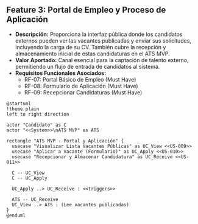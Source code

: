## Feature 3: Portal de Empleo y Proceso de Aplicación

* **Descripción:** Proporciona la interfaz pública donde los candidatos externos pueden ver las vacantes publicadas y enviar sus solicitudes, incluyendo la carga de su CV. También cubre la recepción y almacenamiento inicial de estas candidaturas en el ATS MVP.
* **Valor Aportado:** Canal esencial para la captación de talento externo, permitiendo un flujo de entrada de candidatos al sistema.
* **Requisitos Funcionales Asociados:**
    * RF-07: Portal Básico de Empleo (Must Have)
    * RF-08: Formulario de Aplicación (Must Have)
    * RF-09: Recepcionar Candidaturas (Must Have)


```plantuml	
@startuml
!theme plain
left to right direction

actor "Candidato" as C
actor "<<System>>\nATS MVP" as ATS

rectangle "ATS MVP - Portal y Aplicación" {
  usecase "Visualizar Lista Vacantes Públicas" as UC_View <<US-009>>
  usecase "Aplicar a Vacante (Formulario)" as UC_Apply <<US-010>>
  usecase "Recepcionar y Almacenar Candidatura" as UC_Receive <<US-011>>

  C -- UC_View
  C -- UC_Apply

  UC_Apply ..> UC_Receive : <<triggers>>

  ATS -- UC_Receive
  UC_View ..> ATS : (Lee vacantes publicadas)
}
@enduml
```